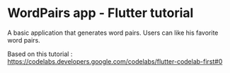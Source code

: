 # WordPairs app - Flutter tutorial

A basic application that generates word pairs. Users can like his favorite word pairs. 

Based on this tutorial : https://codelabs.developers.google.com/codelabs/flutter-codelab-first#0
